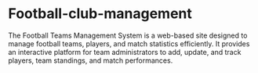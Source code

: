 # Football-club-management
The Football Teams Management System is a web-based site designed to manage football teams, players, and match statistics efficiently. It provides an interactive platform for team administrators to add, update, and track players, team standings, and match performances.
